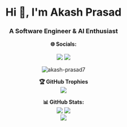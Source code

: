 <h1 align="center">Hi 👋, I'm Akash Prasad</h1>
<h3 align="center">A Software Engineer & AI Enthusiast</h3>
<p align="center">
  <b>🌐 Socials:</b></br><br>
  <a  href="https://linkedin.com/in/akash-prasad7"><img src="https://img.shields.io/badge/LinkedIn-%230077B5.svg?logo=linkedin&logoColor=white"></a>
  <a  href="https://x.com/Akash_Prasad7"><img src="https://img.shields.io/badge/X-black.svg?logo=X&logoColor=white"></a>
  <p align="center" > <img src="https://komarev.com/ghpvc/?username=akash-prasad7&label=Profile%20views&color=0e75b6&style=flat" alt="akash-prasad7" /> </p>
</p>
<p align="center">
  <b>🏆 GitHub Trophies</b><br>
  <img src="https://github-profile-trophy.vercel.app/?username=AKASH-PRASAD7&theme=dracula&no-frame=true&no-bg=true&margin-w=4">
</p>
<p align="center">
  <b>📊 GitHub Stats:</b><br>
  <img src="https://github-readme-stats.vercel.app/api?username=AKASH-PRASAD7&theme=midnight-purple&hide_border=true&include_all_commits=true&count_private=false">
  <img src="https://github-readme-streak-stats.herokuapp.com/?user=AKASH-PRASAD7&theme=midnight-purple&hide_border=true"><br>
  <img src="https://github-readme-stats.vercel.app/api/top-langs/?username=AKASH-PRASAD7&theme=midnight-purple&hide_border=true&include_all_commits=true&count_private=false&layout=compact">
</p>




